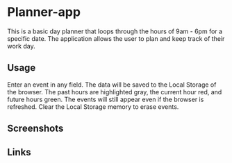 # Planner-app

This is a basic day planner that loops through the hours of 9am - 6pm for a specific date. The application allows the user to plan and keep track of their work day.

## Usage

Enter an event in any field. The data will be saved to the Local Storage of the browser. The past hours are highlighted gray, the current hour red, and future hours green. The events will still appear even if the browser is refreshed. Clear the Local Storage memory to erase events.

## Screenshots




## Links
